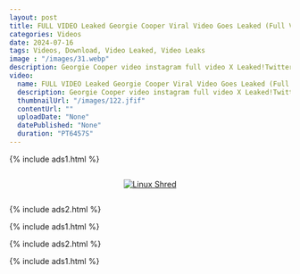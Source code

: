 ```yaml
---
layout: post
title: FULL VIDEO Leaked Georgie Cooper Viral Video Goes Leaked (Full Video) Georgie Cooper Viral Video Twitter XXX New Video
categories: Videos
date: 2024-07-16
tags: Videos, Download, Video Leaked, Video Leaks
image : "/images/31.webp"
description: Georgie Cooper video instagram full video X Leaked!Twitter Leaked full SEX video Where i can watch Georgie Cooper Full Video? WATCH HERE Download Georgie Cooper Leaked Spider Man Video Tutorial​ Where to Watch Georgie Cooper Leaked Full HD Private Leaked Video? Georgie Cooper Leaked Viral Video Instagram, Tiktok, Twitter, Tutorial Download Online
video:
  name: FULL VIDEO Leaked Georgie Cooper Viral Video Goes Leaked (Full Video) Georgie Cooper Viral Video Twitter XXX New Video
  description: Georgie Cooper video instagram full video X Leaked!Twitter Leaked full SEX video Where i can watch Georgie Cooper Full Video? WATCH HERE Download Georgie Cooper Leaked Spider Man Video Tutorial​ Where to Watch Georgie Cooper Leaked Full HD Private Leaked Video? Georgie Cooper Leaked Viral Video Instagram, Tiktok, Twitter, Tutorial Download Online
  thumbnailUrl: "/images/122.jfif"
  contentUrl: ""
  uploadDate: "None"
  datePublished: "None"
  duration: "PT6457S"
---
```

{% include ads1.html %}

<div class="separator" style="clear: both;">
    <a rel="nofollow" target="_blank" href="/p/loading.html?link=aHR0cHM6Ly9sb29rZXAuYmxvZ3Nwb3QuY29tLw==" style="display: block; padding: 1em 0; text-align: center;">
        <img src="{{ site.baseurl }}/images/video.webp" alt="Linux Shred" title="Linux Shred">
    </a>
</div>

{% include ads2.html %}

{% include ads1.html %}

{% include ads2.html %}

{% include ads1.html %}
